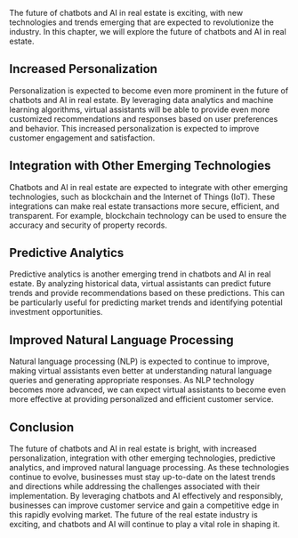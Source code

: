 
The future of chatbots and AI in real estate is exciting, with new technologies and trends emerging that are expected to revolutionize the industry. In this chapter, we will explore the future of chatbots and AI in real estate.

Increased Personalization
-------------------------

Personalization is expected to become even more prominent in the future of chatbots and AI in real estate. By leveraging data analytics and machine learning algorithms, virtual assistants will be able to provide even more customized recommendations and responses based on user preferences and behavior. This increased personalization is expected to improve customer engagement and satisfaction.

Integration with Other Emerging Technologies
--------------------------------------------

Chatbots and AI in real estate are expected to integrate with other emerging technologies, such as blockchain and the Internet of Things (IoT). These integrations can make real estate transactions more secure, efficient, and transparent. For example, blockchain technology can be used to ensure the accuracy and security of property records.

Predictive Analytics
--------------------

Predictive analytics is another emerging trend in chatbots and AI in real estate. By analyzing historical data, virtual assistants can predict future trends and provide recommendations based on these predictions. This can be particularly useful for predicting market trends and identifying potential investment opportunities.

Improved Natural Language Processing
------------------------------------

Natural language processing (NLP) is expected to continue to improve, making virtual assistants even better at understanding natural language queries and generating appropriate responses. As NLP technology becomes more advanced, we can expect virtual assistants to become even more effective at providing personalized and efficient customer service.

Conclusion
----------

The future of chatbots and AI in real estate is bright, with increased personalization, integration with other emerging technologies, predictive analytics, and improved natural language processing. As these technologies continue to evolve, businesses must stay up-to-date on the latest trends and directions while addressing the challenges associated with their implementation. By leveraging chatbots and AI effectively and responsibly, businesses can improve customer service and gain a competitive edge in this rapidly evolving market. The future of the real estate industry is exciting, and chatbots and AI will continue to play a vital role in shaping it.
